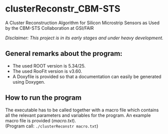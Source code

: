 # clusterReconstr_CBM-STS

A Cluster Reconstruction Algorithm for Silicon Microstrip Sensors as Used by the CBM-STS Collaboration at GSI/FAIR

*Disclaimer: This project is in its early stages and under heavy development.*

## General remarks about the program:
- The used ROOT version is 5.34/25.
- The used RooFit version is v3.60.
- A Doxyfile is provided so that a documentation can easily be generated using Doxygen.

## How to run the program
The executable has to be called together with a macro file which contains all the relevant parameters and variables for the program. An example macro file is provided (*macro.txt*).  
(Program call: `./clusterReconstr macro.txt`)
